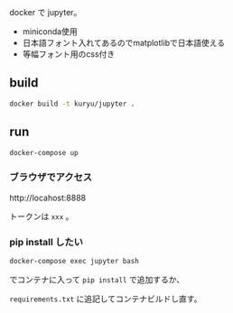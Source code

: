 docker で jupyter。

* miniconda使用
* 日本語フォント入れてあるのでmatplotlibで日本語使える
* 等幅フォント用のcss付き

## build

```sh
docker build -t kuryu/jupyter .
```

## run

```sh
docker-compose up
```

### ブラウザでアクセス

http://locahost:8888

トークンは `xxx` 。

### pip install したい

```sh
docker-compose exec jupyter bash
```

でコンテナに入って `pip install` で追加するか、

`requirements.txt` に追記してコンテナビルドし直す。
